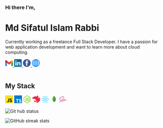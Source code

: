 ### **Hi there I'm**,

# **Md Sifatul Islam Rabbi**

Currently working as a freelance Full Stack Developer. I have a passion for web application development and want to learn more about cloud computing.

<a href="mailto:mdsifatulislam.rabbi@gmail.com" target="_blank">
<code><img src="./icons/gmail.svg" alt="Gmail" height="25"/></code>
</a>
<a href="https://linkedin.com/in/temujins" target="_blank">
<code><img src="./icons/linkedin.svg" alt="LinkedIn" height="25"/></code>
</a>
<a href="https://facebook.com/ttemujins" target="_blank">
<code><img src="./icons/facebook.svg" alt="Facebook" height="25"/></code>
</a>
<a href="https://sifatulrabbi.github.io" target="_blank">
<code><img src="./icons/web.svg" alt="Website" height="25"/></code>
</a>

<br/>
<br/>

## My Stack

<code><img src="./icons/javascript.svg" alt="JavaScript" height="25"/></code>
<code><img src="./icons/typescript.svg" alt="TypeScript" height="25"/></code>
<code><img src="./icons/nodejs.svg" alt="Node.js" height="25"/></code>
<code><img src="./icons/nestjs.svg" alt="Nest.js" height="25"/></code>
<code><img src="./icons/react.svg" alt="React" height="25"/></code>
<code><img src="./icons/mongodb.svg" alt="MongoDB" height="25"/></code>
<code><img src="./icons/sass.svg" alt="SCSS" height="25"/></code>

<!--
<br/>

![GitHub language](https://github-readme-stats.vercel.app/api/top-langs/?username=sifatulrabbi&layout=compact&theme=tokyonight)

![Full stack E-Commerce shop](https://github-readme-stats.anuraghazra1.vercel.app/api/pin/?username=sifatulrabbi&repo=fullstack-ecommerce-shop&theme=tokyonight)

![My portfolio](https://github-readme-stats.anuraghazra1.vercel.app/api/pin/?username=sifatulrabbi&repo=sifatulrabbi.github.io&theme=tokyonight) 

-->

![Git hub status](https://github-readme-stats.anuraghazra1.vercel.app/api?username=sifatulrabbi&show_icons=true&include_all_commits=true&theme=tokyonight)

![GitHub streak stats](https://github-readme-streak-stats.herokuapp.com/?user=sifatulrabbi&theme=tokyonight)
